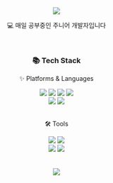 <div align=center>
  <img src="https://capsule-render.vercel.app/api?type=waving&color=auto&height=200&section=header&text=SeHyeon%20Github!&fontSize=80" />
</div>

<div align=center>
  <p>💻 매일 공부중인 주니어 개발자입니다</p>
</div>
<br/>

<div align=center>
  <h3>📚 Tech Stack</h3>
	<p>✨ Platforms & Languages</p>
</div>

<div align=center>
  <img src="https://img.shields.io/badge/Java-007396?style=flat&logo=Conda-Forge&logoColor=white" />
  <img src="https://img.shields.io/badge/Spring-6DB33F?style=flat&logo=Spring&logoColor=white" />
  <img src="https://img.shields.io/badge/SpringBoot-6DB33F?style=flat&logo=SpringBoot&logoColor=white" />
  <img src="https://img.shields.io/badge/Bootstrap-7952B3?style=flat&logo=Bootstrap&logoColor=white" />
</div>
<div align=center>
  <img src="https://img.shields.io/badge/MariaDB-003545?style=flat&logo=MariaDB&logoColor=white" />
  <img src="https://img.shields.io/badge/MySQL-4479A1?style=flat&logo=MySQL&logoColor=white" />
</div>
<br>

<div align=center>
	<p>🛠 Tools</p>
</div>
<div align=center>
  <img src="https://img.shields.io/badge/AmazonAWS-232F3E?style=flat&logo=AmazonAWS&logoColor=white" />
  <img src="https://img.shields.io/badge/NGINX-009639?style=flat&logo=NGINX&logoColor=white" />
</div>
<div align=center>
  <img src="https://img.shields.io/badge/IntelliJIDEA-000000?style=flat&logo=IntelliJIDEA&logoColor=white" />
  <img src="https://img.shields.io/badge/GitHub-181717?style=flat&logo=GitHub&logoColor=white" />
</div>
<br/>

<br/>
<div align=center>
  <img src="https://github-readme-stats.vercel.app/api/top-langs/?username=SehyeonKang&layout=compact">
</div>



